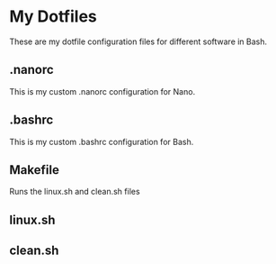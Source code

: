 # My Dotfiles
These are my dotfile configuration files for different software in Bash.
## .nanorc
This is my custom .nanorc configuration for Nano.
## .bashrc
This is my custom .bashrc configuration for Bash.
## Makefile
Runs the linux.sh and clean.sh files
## linux.sh

## clean.sh
